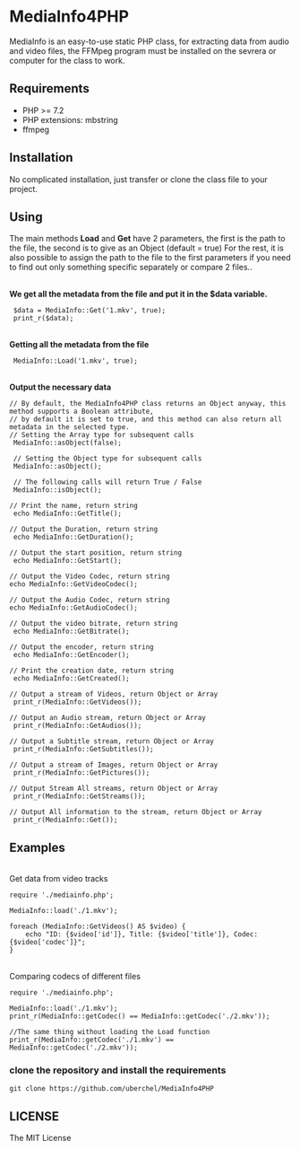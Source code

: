 # MediaInfo4PHP
MediaInfo is an easy-to-use static PHP class, for extracting data from audio and video files, the FFMpeg program must be installed on the sevrera or computer for the class to work.

## Requirements
- PHP >= 7.2
- PHP extensions: mbstring
- ffmpeg

## Installation
No complicated installation, just transfer or clone the class file to your project.

## Using
The main methods **Load** and **Get** have 2 parameters, the first is the path to the file, the second is to give as an Object (default = true)
For the rest, it is also possible to assign the path to the file to the first parameters if you need to find out only something specific separately or compare 2 files..

\
**We get all the metadata from the file and put it in the $data variable.**
```
 $data = MediaInfo::Get('1.mkv', true);
 print_r($data);
```
\
**Getting all the metadata from the file**
```
 MediaInfo::Load('1.mkv', true);
```
\
**Output the necessary data**
```
// By default, the MediaInfo4PHP class returns an Object anyway, this method supports a Boolean attribute,
// by default it is set to true, and this method can also return all metadata in the selected type.
// Setting the Array type for subsequent calls
 MediaInfo::asObject(false);
 
 // Setting the Object type for subsequent calls
 MediaInfo::asObject();

 // The following calls will return True / False
 MediaInfo::isObject();

// Print the name, return string
 echo MediaInfo::GetTitle();

// Output the Duration, return string
 echo MediaInfo::GetDuration();

// Output the start position, return string
 echo MediaInfo::GetStart();

// Output the Video Codec, return string
echo MediaInfo::GetVideoCodec();

// Output the Audio Codec, return string
echo MediaInfo::GetAudioCodec();

// Output the video bitrate, return string
 echo MediaInfo::GetBitrate();

// Output the encoder, return string
 echo MediaInfo::GetEncoder();

// Print the creation date, return string
 echo MediaInfo::GetCreated();

// Output a stream of Videos, return Object or Array
 print_r(MediaInfo::GetVideos());

// Output an Audio stream, return Object or Array
 print_r(MediaInfo::GetAudios());

// Output a Subtitle stream, return Object or Array
 print_r(MediaInfo::GetSubtitles());

// Output a stream of Images, return Object or Array
 print_r(MediaInfo::GetPictures());

// Output Stream All streams, return Object or Array
 print_r(MediaInfo::GetStreams());

// Output All information to the stream, return Object or Array
 print_r(MediaInfo::Get());
```

## Examples
\
Get data from video tracks
```
require './mediainfo.php';

MediaInfo::load('./1.mkv');

foreach (MediaInfo::GetVideos() AS $video) {
    echo "ID: {$video['id']}, Title: {$video['title']}, Codec: {$video['codec']}";
}
```
\
Comparing codecs of different files
```
require './mediainfo.php';

MediaInfo::load('./1.mkv');
print_r(MediaInfo::getCodec() == MediaInfo::getCodec('./2.mkv'));

//The same thing without loading the Load function
print_r(MediaInfo::getCodec('./1.mkv') == MediaInfo::getCodec('./2.mkv'));
```

### clone the repository and install the requirements
```
git clone https://github.com/uberchel/MediaInfo4PHP
```

## LICENSE
The MIT License